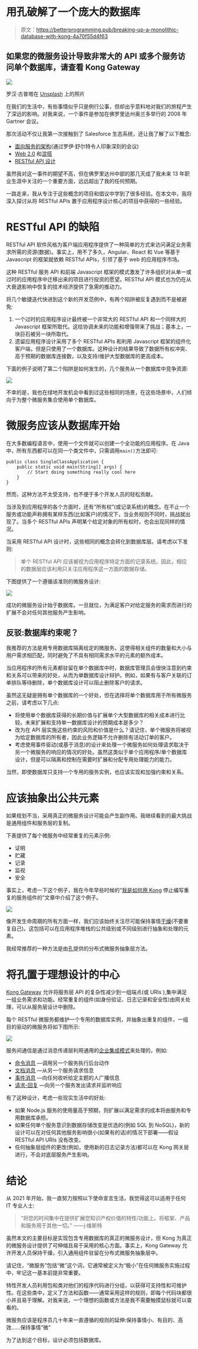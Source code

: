 # 用孔破解了一个庞大的数据库

> 原文：<https://betterprogramming.pub/breaking-up-a-monolithic-database-with-kong-4a70f55d4f63>

## 如果您的微服务设计导致非常大的 API 或多个服务访问单个数据库，请查看 Kong Gateway

![](img/e040c272fd70840dcb01d8f766266a9c.png)

罗汉·古普塔在 [Unsplash](https://unsplash.com?utm_source=medium&utm_medium=referral) 上的照片

在我们的生活中，有些事情似乎只是例行公事，但却出乎意料地对我们的旅程产生了深远的影响。对我来说，一个事件是参加在佛罗里达州奥兰多举行的 2008 年 Gartner 会议。

那次活动不仅让我第一次接触到了 Salesforce 生态系统，还让我了解了以下概念:

*   [面向服务的架构](https://en.wikipedia.org/wiki/Service-oriented_architecture)(通过罗伊·舒尔特令人印象深刻的会议)
*   [Web 2.0](https://en.wikipedia.org/wiki/Web_2.0) 和[混搭](https://en.wikipedia.org/wiki/Mashup_(web_application_hybrid))
*   [RESTful API 设计](https://en.wikipedia.org/wiki/Representational_state_transfer)

虽然我对这一事件的期望不高，但在佛罗里达州中部的那几天成了我未来 13 年职业生涯中关注的一个重要方面，远远超出了我的任何预期。

一路走来，我从专注于这些概念的项目和倡议中学到了很多经验。在本文中，我将深入探讨从将 RESTful APIs 置于应用程序设计核心的项目中获得的一些经验。

# RESTful API 的缺陷

RESTful API 软件风格为客户端应用程序提供了一种简单的方式来访问满足业务需求所需的资源(数据)。事实上，用不了多久，Angular、React 和 Vue 等基于 Javascript 的框架就依赖 RESTful APIs，引领了基于 web 的应用程序市场。

这种 RESTful 服务 API 和前端 Javascript 框架的模式激发了许多组织对从单一或过时的应用程序中迁移出来的项目进行投资的愿望。RESTful API 模式也为仍在从大衰退影响中恢复的技术经济提供了急需的推动力。

将几个敏捷迭代快进到这个新的开发范例中，有两个陷阱被反复遇到而不是被避免:

1.  一个过时的应用程序设计最终被一个非常大的 RESTful API 和一个同样大的 Javascript 框架所取代。这给协调未来的功能和增强带来了挑战；基本上，一块巨石被另一块所取代。
2.  遗留应用程序设计采用了多个 RESTful APIs 和利用 Javascript 框架的组件化客户端，但是只使用了一个数据库。这种设计的结果导致了数据所有权冲突、高于预期的数据库连接数，以及支持/维护大型数据库的更高成本。

下面的例子说明了第二个陷阱是如何发生的，几个服务从一个数据库中竞争资源:

![](img/69fa0ca1f90fcf976deadf0674d8868c.png)

不幸的是，我也在绿地开发机会中看到过这些相同的场景，在这些场景中，人们倾向于为整个微服务集合使用单个数据库。

# 微服务应该从数据库开始

在大多数编程语言中，使用一个文件就可以创建一个全功能的应用程序。在 Java 中，所有东西都可以在同一个类文件中，只需调用`main()`方法即可:

```
public class SingleClassApplication {
    public static void main(String[] args) {
        // Start doing something really cool here
    }
}
```

然而，这种方法不太受支持，也不便于多个开发人员的轻松贡献。

当涉及到应用程序的各个方面时，还有“所有权”(或记录系统)的概念。在不止一个服务或功能声称拥有某样东西(比如客户)的情况下，当业务规则不同时，挑战就出现了。当多个 RESTful APIs 声明某个给定对象的所有权时，也会出现同样的情况。

当采用 RESTful API 设计时，这些相同的概念会转化到数据库层。请考虑以下准则:

> 单个 RESTful API 应该被视为应用程序特定方面的记录系统。因此，相应的数据层应该利用只关注应用程序这一方面的数据存储。

下图提供了一个遵循该准则的微服务设计:

![](img/37b9e95775e020f5fe621d2431272b79.png)

成功的微服务设计始于数据库。一旦就位，为满足客户对给定服务的需求而进行的扩展不会对任何其他服务产生影响。

## 反驳:数据库约束呢？

我推荐的方法是用专用数据库隔离给定的微服务。这使得相关组件的数量和大小与用户需求相匹配，同时避免了不具有相同需求水平的元素的额外成本。

当应用程序的所有元素都驻留在单个数据库中时，数据库管理员会很快注意到约束和关系可以带来的好处，从而为单数据库设计辩护。例如，如果有与客户关联的订单排队等待删除，单个数据库设计可以阻止删除客户的请求。

虽然这无疑是拥有单个数据库的一个好处，但在选择将单个数据库用于所有微服务之前，请考虑以下几点:

*   将使用单个数据库获得的长期价值与扩展单个大型数据库的相关成本进行比较。未来扩展和支持单一数据库设计的预期成本是多少？
*   改为在 API 层实施这些约束的风险和价值是什么？请记住，单个微服务将被视为给定数据库的所有者，因此业务逻辑不允许删除有活动订单的客户。
*   考虑使用事件驱动(或基于消息)的设计来处理一个微服务如何处理请求取决于另一个微服务的响应的情况的好处。虽然这类似于单个应用程序/单个数据库设计，但是可以隔离和控制在需要时扩展和分配专用处理能力的能力。

当然，即使数据库只支持一个专用的服务实例，也应该实现和加强约束和关系。

# 应该抽象出公共元素

如果规划不当，采用真正的微服务设计可能会产生副作用。我继续看到的最大挑战是通用组件和服务层的复制。

下表提供了每个微服务中经常重复的元素示例:

*   证明
*   贮藏
*   记录
*   监视
*   安全

事实上，考虑一下这个例子，我在今年早些时候的“[我是如何用 Kong](https://medium.com/nerd-for-tech/how-i-stopped-coding-repetitive-service-components-with-kong-1308be4000e3) 停止编写重复的服务组件的”文章中介绍了这个例子。

![](img/95c316b39087b33e3989bf730546cd66.png)

像开发生命周期的所有方面一样，我们应该始终关注尽可能保持事情[干燥](https://en.wikipedia.org/wiki/Don%27t_repeat_yourself)(不要重复自己)。这包括可以在应用程序堆栈的公共级别或不同级别进行抽象和处理的元素。

我经常推荐的一种方法是由[孔](https://konghq.com/)提供的分布式微服务抽象层方法。

# 将孔置于理想设计的中心

[Kong Gateway](https://github.com/Kong/kong) 允许将服务层 API 的复杂性减少到一组端点(或 URIs ),集中满足一组业务需求和功能。经常重复的组件(如身份验证、日志记录和安全性)由网关处理，可以从服务层设计中删除。

每个 RESTful 微服务都维护一个专用的数据库实例，并抽象出重复的组件，一组目的驱动的微服务将如下图所示:

![](img/4572568a7d5e23a5695d4462838ff853.png)

服务间通信是通过消息传递层利用通用的[企业集成模式](https://en.wikipedia.org/wiki/Enterprise_Integration_Patterns)来处理的，例如:

*   [命令消息](https://docs.wso2.com/display/EIP/Command+Message) —调用另一个服务执行后台动作
*   [文档消息](https://docs.wso2.com/display/EIP/Document+Message) —从另一个服务请求信息
*   [事件消息](https://docs.wso2.com/display/EIP/Event+Message) —向任何收听给定主题的人广播信息
*   [请求-回复](https://docs.wso2.com/display/EIP/Request-Reply) —向另一个服务发出请求并监听响应

有了这种设计，考虑一些现实生活中的好处:

*   如果 Node.js 服务的使用量高于预期，则扩展以满足需求的成本将由服务和专用数据库承担。
*   如果任何单个服务意识到数据存储改变是优选的(例如 SQL 到 NoSQL)，新的设计可以在对任何其他服务影响很小(如果有的话)的情况下部署——假设 RESTful API URIs 没有改变。
*   任何抽象层组件的更改(例如，使用新的日志记录方法)都可以在 Kong 网关层进行，不会对底层服务产生影响。

# 结论

从 2021 年开始，我一直努力按照以下使命宣言生活，我觉得这可以适用于任何 IT 专业人士:

> “将您的时间集中在提供扩展您知识产权价值的特性/功能上。将框架、产品和服务用于其他一切。”
> ——j·维斯特

虽然本文的主要目标是实现包含专用数据库的真正的微服务设计，但 Kong 为真正的微服务设计提供了可伸缩且易于采用的核心方面。事实上，Kong Gateway 允许开发人员保持干燥，引入通用组件驻留在分布式微服务抽象层中。

请记住，“微服务”包括“微”这个词，它通常被定义为“极小”在任何微服务实施过程中，牢记这一基本前提非常重要。

特性开发人员利用包和类对他们的程序代码进行分组，以获得可支持性和可维护性。在这些类中，定义了方法和函数——通常采用这样的规则，即每个代码块都很小并且易于理解。对我来说，一个理想的函数或方法是我不需要触摸鼠标就可以查看的。

微服务应该是程序员几十年来一直遵循的规则的延伸:保持事情小、有目的、高效……保持事情“微”

为了达到这个目标，设计必须包括数据库。